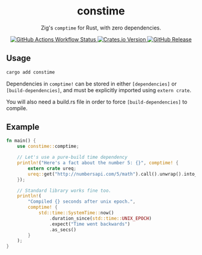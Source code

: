 <h1 align="center"> constime </h1>

<p align="center">
	Zig's <code>comptime</code> for Rust, with zero dependencies.
</p>

<div align="center">
	<a href="https://github.com/DvvCz/constime/actions">
		<img alt="GitHub Actions Workflow Status" src="https://img.shields.io/github/actions/workflow/status/DvvCz/constime/ci.yml?label=build">
	</a>
	<a href="https://crates.io/crates/constime">
		<img alt="Crates.io Version" src="https://img.shields.io/crates/v/constime">
	</a>
	<a href="https://github.com/DvvCz/constime/releases/latest">
		<img alt="GitHub Release" src="https://img.shields.io/github/v/release/DvvCz/constime">
	</a>
</div>

## Usage

```bash
cargo add constime
```

Dependencies in `comptime!` can be stored in either `[dependencies]` or `[build-dependencies]`, and must be explicitly imported using `extern crate`.

You will also need a build.rs file in order to force `[build-dependencies]` to compile.

## Example

```rust
fn main() {
	use constime::comptime;

	// Let's use a pure-build time dependency
	println!("Here's a fact about the number 5: {}", comptime! {
		extern crate ureq;
		ureq::get("http://numbersapi.com/5/math").call().unwrap().into_string().unwrap()
	});

	// Standard library works fine too.
	println!(
		"Compiled {} seconds after unix epoch.",
		comptime! {
			std::time::SystemTime::now()
				.duration_since(std::time::UNIX_EPOCH)
				.expect("Time went backwards")
				.as_secs()
		}
	);
}
```